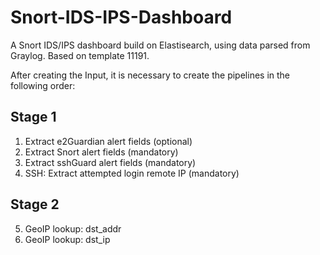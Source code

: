 # Snort-IDS-IPS-Dashboard
A Snort IDS/IPS dashboard build on Elastisearch, using data parsed from Graylog. Based on template 11191.

After creating the Input, it is necessary to create the pipelines in the following order:

## Stage 1

1. Extract e2Guardian alert fields (optional)
2. Extract Snort alert fields (mandatory)
3. Extract sshGuard alert fields (mandatory)
4. SSH: Extract attempted login remote IP (mandatory)

## Stage 2

5. GeoIP lookup: dst_addr
6. GeoIP lookup: dst_ip
